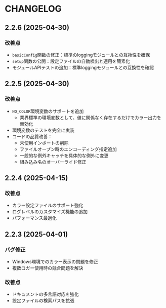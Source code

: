 # CHANGELOG

## 2.2.6 (2025-04-30)

### 改善点

- `basicConfig`関数の修正：標準のloggingモジュールとの互換性を確保
- `setup`関数の公開：設定ファイルの自動検出と適用を簡素化
- モジュールAPIテストの追加：標準loggingモジュールとの互換性を確認

## 2.2.5 (2025-04-30)

### 改善点

- `NO_COLOR`環境変数のサポートを追加
  - 業界標準の環境変数として、値に関係なく存在するだけでカラー出力を無効化
- 環境変数のテストを完全に実装
- コードの品質改善：
  - 未使用インポートの削除
  - ファイルオープン時のエンコーディング指定追加
  - 一般的な例外キャッチを具体的な例外に変更
  - 組み込み名のオーバーライド修正

## 2.2.4 (2025-04-15)

### 改善点

- カラー設定ファイルのサポート強化
- ログレベルのカスタマイズ機能の追加
- パフォーマンス最適化

## 2.2.3 (2025-04-01)

### バグ修正

- Windows環境でのカラー表示の問題を修正
- 複数ロガー使用時の競合問題を解決

### 改善点

- ドキュメントの多言語対応を強化
- 設定ファイルの検索パスを拡張
